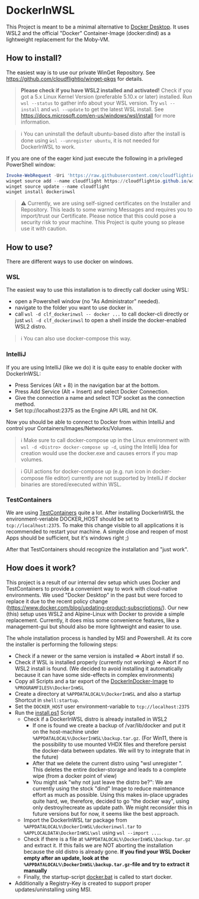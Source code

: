 # DockerInWSL

This Project is meant to be a minimal alternative to [Docker Desktop](https://docs.docker.com/desktop/windows/install/). It uses WSL2 and the official "Docker" Container-Image (docker:dind) as a lightweight replacement for the Moby-VM.

## How to install?

The easiest way is to use our private WinGet Repository. See https://github.com/cloudflightio/winget-pkgs for details. 

> **Please check if you have WSL2 installed and activated!** Check if you got a 5.x Linux Kernel Version (preferable 5.10.x or later) installed. Run `wsl --status` to gather info about your WSL version. Try `wsl --install` and `wsl --update` to get the latest WSL install. See https://docs.microsoft.com/en-us/windows/wsl/install for more information.

> :information_source: You can uninstall the default ubuntu-based disto after the install is done using `ẁsl --unregister ubuntu`, it is not needed for DockerInWSL to work.

If you are one of the eager kind just execute the following in a privileged PowerShell window:

```powershell
Invoke-WebRequest -Uri 'https://raw.githubusercontent.com/cloudflightio/winget-pkgs/main/cloudflight-code-signing-test.cer' -OutFile $env:temp\cloudflight-code-signing-test.cer; Import-Certificate -FilePath $env:temp\cloudflight-code-signing-test.cer  -CertStoreLocation 'Cert:\LocalMachine\Root' -Verbose
winget source add --name cloudflight https://cloudflightio.github.io/winget-pkgs
winget source update --name cloudflight
winget install dockerinwsl
```

> :warning: Currently, we are using self-signed certificates on the Installer and Repository. 
> This leads to some warning Messages and requires you to import/trust our Certificate.
> Please notice that this could pose a security risk to your machine. This Project is quite young so please use it with caution.

## How to use?

There are different ways to use docker on windows. 

### WSL

The easiest way to use this installation is to directly call docker using WSL:

* open a Powershell window (no "As Administrator" needed).
* navigate to the folder you want to use docker in.
* call `wsl -d clf_dockerinwsl -- docker ...` to call docker-cli directly or just  `wsl -d clf_dockerinwsl` to open a shell inside the docker-enabled WSL2 distro.

> :information_source: You can also use docker-compose this way.

### IntelliJ

If you are using IntelliJ (like we do) it is quite easy to enable docker with DockerInWSL:

* Press Services (Alt + 8) in the navigation bar at the bottom.
* Press Add Service (Alt + Insert) and select Docker Connection.
* Give the connection a name and select TCP socket as the connection method.
* Set tcp://localhost:2375 as the Engine API URL and hit OK.

Now you should be able to connect to Docker from within IntelliJ and control your Containers/Images/Networks/Volumes.

> :information_source: Make sure to call docker-compose up in the Linux environment with `wsl -d <Distro> docker-compose up -d`, using the Intellij Idea for creation would use the docker.exe and causes errors if you map volumes.

> :information_source: GUI actions for docker-compose up (e.g. run icon in docker-compose file editor) currently are not supported by IntelliJ if docker binaries are stored/executed within WSL.

### TestContainers

We are using [TestContainers](https://www.testcontainers.org/) quite a lot. After installing DockerInWSL the environment-veriable DOCKER_HOST should be set to `tcp://localhost:2375`.
To make this change visible to all applications it is recommended to restart your machine. A simple close and reopen of most Apps should be sufficient, but it's windows right ;)

After that TestContainers should recognize the installation and "just work".

## How does it work?

This project is a result of our internal dev setup which uses Docker and TestContainers to provide a convenient way to work with cloud-native environments.
We used "Docker Desktop" in the past but were forced to replace it due to the recent policy change (https://www.docker.com/blog/updating-product-subscriptions/).
Our new (this) setup uses WSL2 and Alpine-Linux with Docker to provide a simple replacement. Currently, it does miss some convenience features, like a management-gui but should also be more lightweight and easier to use.

The whole installation process is handled by MSI and Powershell. At its core the installer is performing the following steps:

* Check if a newer or the same version is installed => Abort install if so.
* Check if WSL is installed properly (currently not working) => Abort if no WSL2 install is found. (We decided to avoid installing it automatically because it can have some side-effects in complex environments)
* Copy all Scripts and a tar export of the [DockerInDocker-Image](https://hub.docker.com/_/docker) to `%PROGRAMFILES%\DockerInWSL`
* Create a directory at `%APPDATALOCAL%\DockerInWSL` and also a startup Shortcut in `shell:startup`.
* Set the `DOCKER_HOST` user environment-variable to `tcp://localhost:2375`
* Run the [install.ps1](msi/InstallScripts/install.ps1) Script
  * Check if a DockerInWSL distro is already installed in WSL2
    * If one is found we create a backup of /var/lib/docker and put it on the host-machine under `%APPDATALOCAL%\DockerInWSL\backup.tar.gz`. (For Win11, there is the possibility to use mounted VHDX files and therefore persist the docker-data between updates. We will try to integrate that in the future)
    * After that we delete the current distro using "wsl unregister <distro>". This deletes the entire docker-storage and leads to a complete wipe (from a docker point of view)
    * You might ask "why not just leave the distro be?": We are currently using the stock "dind" Image to reduce maintenance effort as much as possible. Using this makes in-place upgrades quite hard, we, therefore, decided to go "the docker way", using only destroy/recreate as update path. We might reconsider this in future versions but for now, it seems like the best approach.
  * Import the DockerInWSL tar package from `%APPDATALOCAL%\DockerInWSL\dockerinwsl.tar` to `%APPLOCALDATA\DockerInWSL\wsl` using `wsl --import ...`.
  * Check if there is a file at `%APPDATALOCAL%\DockerInWSL\backup.tar.gz` and extract it. If this fails we are NOT aborting the installation because the old distro is already gone. **If you find your WSL Docker empty after an update, look at the `%APPDATALOCAL%\DockerInWSL\backup.tar.gz`-file and try to extract it manually**
  * Finally, the startup-script [docker.bat](msi/docker.bat) is called to start docker.
* Additionally a Registry-Key is created to support proper updates/uninstalling using MSI.
